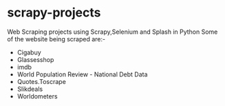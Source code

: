 # scrapy-projects
Web Scraping projects using Scrapy,Selenium and Splash in Python
Some of the website being scraped are:-
* Cigabuy
* Glassesshop
* imdb
* World Population Review - National Debt Data
* Quotes.Toscrape
* Slikdeals
* Worldometers
